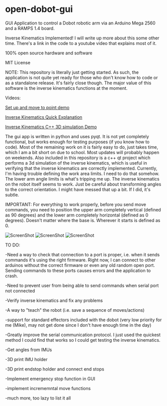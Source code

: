 # open-dobot-gui
GUI Application to control a Dobot robotic arm via an Arduino Mega 2560 and a RAMPS 1.4 board. 

Inverse Kinematics Implemented! I will write up more about this some other time. There's a link in the code to a youtube video that explains most of it.

100% open source hardware and software

MIT License

NOTE: This repository is literally just getting started. As such, the application is not quite yet ready for those who don't know how to code or as a standalone release. It's fairly close though. The major value of this software is the inverse kinematics functions at the moment.

Videos:

[Set up and move to point demo](https://youtu.be/FjHylzeWPgg)

[Inverse Kinematics Quick Explanation](https://youtu.be/Nsgcq8Uz_Vc)

[Inverse Kinematics C++ 3D simulation Demo](https://youtu.be/5oExIlkn5EA)


The gui app is written in python and uses pyqt. It is not yet completely functional, but works enough for testing purposes (if you know how to code). Most of the remaining work on it is fairly easy to do, just takes time, which I am a bit short on due to school. Most updates will probably happen on weekends. Also included in this repository is a c++ qt project which performs a 3d simulation of the inverse kinematics, which is useful in verifying that the inverse kinematics are correctly implemented. Currently, I'm having trouble defining the work area limits. I need to do that somehow. The lower arm angle limits is what's tripping me up. The inverse kinematics on the robot itself seems to work. Just be careful about transforming angles to the correct orientation. I might have messed that up a bit. If I did, it's subtle. 

IMPORTANT: For everything to work properly, before you send move commands, you need to position the upper arm completely vertical (defined as 90 degrees) and the lower arm completely horizontal (defined as 0 degrees). Doesn't matter where the base is. Wherever it starts is defined as 0.

![ScreenShot](https://raw.githubusercontent.com/mikef522/open-dobot-gui/master/opendobotgui1.PNG)
![ScreenShot](https://raw.githubusercontent.com/mikef522/open-dobot-gui/master/inversekinematicssimulationc%2B%2Bqt.PNG)
![ScreenShot](https://raw.githubusercontent.com/mikef522/open-dobot-gui/master/opendobotgui2.PNG)

TO DO:

-Need a way to check that connection to a port is proper, i.e. when it sends commands it's using the right firmware. Right now, I can connect to other arduinos without the correct firmware or even any old random open port. Sending commands to these ports causes errors and the application to crash.

-Need to prevent user from being able to send commands when serial port not connected

-Verify inverse kinematics and fix any problems

-A way to "teach" the robot (i.e. save a sequence of moves/actions)

-support for standard effectors included with the dobot (very low priority for me (Mike), may not get done since I don't have enough time in the day)

-Greatly improve the serial communication protocol. I just used the quickest method I could find that works so I could get testing the inverse kinematics.

-Get angles from IMUs

-3D print IMU holder

-3D print endstop holder and connect end stops

-Implement emergency stop function in GUI

-implement incrememntal move functions

-much more, too lazy to list it all

